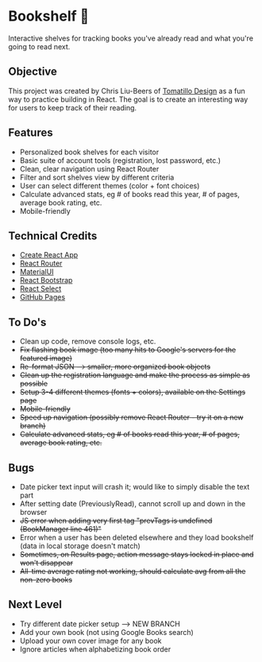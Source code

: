 # Bookshelf 📘

Interactive shelves for tracking books you've already read and what you're going to read next.


## Objective

This project was created by Chris Liu-Beers of [Tomatillo Design](http://www.tomatillodesign.com) as a fun way to practice building in React. The goal is to create an interesting way for users to keep track of their reading.


## Features

- Personalized book shelves for each visitor
- Basic suite of account tools (registration, lost password, etc.)
- Clean, clear navigation using React Router
- Filter and sort shelves view by different criteria
- User can select different themes (color + font choices)
- Calculate advanced stats, eg # of books read this year, # of pages, average book rating, etc.
- Mobile-friendly


## Technical Credits

- [Create React App](https://github.com/facebook/create-react-app)
- [React Router](https://www.npmjs.com/package/react-router)
- [MaterialUI](https://material-ui.com/)
- [React Bootstrap](https://react-bootstrap.github.io/)
- [React Select](https://react-select.com/home)
- [GitHub Pages](https://github.com/gitname/react-gh-pages)


## To Do's

- Clean up code, remove console logs, etc.
- ~~Fix flashing book image (too many hits to Google's servers for the featured image)~~
- ~~Re-format JSON --> smaller, more organized book objects~~
- ~~Clean up the registration language and make the process as simple as possible~~
- ~~Setup 3-4 different themes (fonts + colors), available on the Settings page~~
- ~~Mobile-friendly~~
- ~~Speed up navigation (possibly remove React Router - try it on a new branch)~~
- ~~Calculate advanced stats, eg # of books read this year, # of pages, average book rating, etc.~~

## Bugs

- Date picker text input will crash it; would like to simply disable the text part
- After setting date (PreviouslyRead), cannot scroll up and down in the browser
- ~~JS error when adding very first tag "prevTags is undefined (BookManager line 461)"~~
- Error when a user has been deleted elsewhere and they load bookshelf (data in local storage doesn't match)
- ~~Sometimes, on Results page, action message stays locked in place and won't disappear~~
- ~~All-time average rating not working, should calculate avg from all the non-zero books~~

## Next Level

- Try different date picker setup --> NEW BRANCH
- Add your own book (not using Google Books search)
- Upload your own cover image for any book
- Ignore articles when alphabetizing book order
